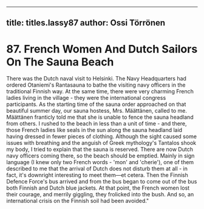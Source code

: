 
---

title: titles.lassy87
author: Ossi Törrönen
---


    
# 87. French Women And Dutch Sailors On The Sauna Beach

There was the Dutch naval visit to Helsinki. The Navy Headquarters had ordered Otaniemi's Rantasauna to bathe the visiting navy officers in the traditional Finnish way. At the same time, there were very charming French ladies living in the village - they were the international congress participants. As the starting time of the sauna order approached on that beautiful summer day, our sauna hostess, Mrs. Määttänen, called to me. Määttänen franticly told me that she is unable to fence the sauna headland from others. I rushed to the beach in less than a unit of time - and there, those French ladies like seals in the sun along the sauna headland laid having dressed in fewer pieces of clothing. Although the sight caused some issues with breathing and the anguish of Greek mythology's Tantalos shook my body, I tried to explain that the sauna is reserved. There are now Dutch navy officers coming there, so the beach should be emptied. Mainly in sign language (I knew only two French words - 'mon' and 'cherie'), one of them described to me that the arrival of Dutch does not disturb them at all - in fact, it's downright interesting to meet them—et cetera. Then the Finnish Defence Force's bus arrived and from the bus began to come out of the bus both Finnish and Dutch blue jackets. At that point, the French women lost their courage, and merrily giggling, they frolicked into the bush. And so, an international crisis on the Finnish soil had been avoided."
